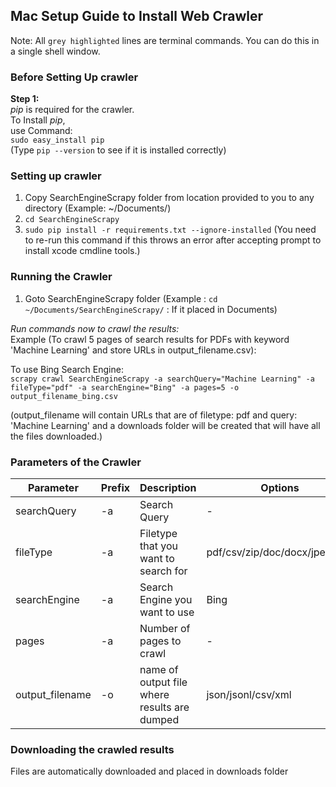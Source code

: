 ## Mac Setup Guide to Install Web Crawler
  
Note: All `grey highlighted` lines are terminal commands. You can do this in a single shell window.

### Before Setting Up crawler  

**Step 1:**  
_pip_ is required for the crawler.  
To Install _pip_,  
use Command:  
`sudo easy_install pip`  
(Type `pip --version` to see if it is installed correctly)  
  
  
### Setting up crawler  
1. Copy SearchEngineScrapy folder from location provided to you to any directory (Example: ~/Documents/)  
2. `cd SearchEngineScrapy`    
5. `sudo pip install -r requirements.txt --ignore-installed`  (You need to re-run this command if this throws an error after accepting prompt to install xcode cmdline tools.)
  
  
### Running the Crawler  
1. Goto SearchEngineScrapy folder  (Example : `cd ~/Documents/SearchEngineScrapy/` : If it placed in Documents)     
  
_Run commands now to crawl the results:_  
Example (To crawl 5 pages of search results for PDFs with keyword 'Machine Learning' and store URLs in output_filename.csv):  
   
To use Bing Search Engine:  
`scrapy crawl SearchEngineScrapy -a searchQuery="Machine Learning" -a fileType="pdf" -a searchEngine="Bing" -a pages=5 -o output_filename_bing.csv`    

(output_filename will contain URLs that are of filetype: pdf and query: 'Machine Learning' and a downloads folder will be created that will have all the files downloaded.)
  
### Parameters of the Crawler  
| Parameter       | Prefix | Description                                  | Options                       | Required | Default |
|-----------------|--------|----------------------------------------------|-------------------------------|----------|---------|
| searchQuery     | -a     | Search Query                                 | -                             | Y        | -       |
| fileType        | -a     | Filetype that you want to search for         | pdf/csv/zip/doc/docx/jpeg/png | Y        | -       |
| searchEngine    | -a     | Search Engine you want to use                | Bing                   | N        | Bing    |
| pages           | -a     | Number of pages to crawl                     | -                             | N        | 3       |
| output_filename | -o     | name of output file where results are dumped | json/jsonl/csv/xml            | N        | -       |
  
  
### Downloading the crawled results   
Files are automatically downloaded and placed in downloads folder